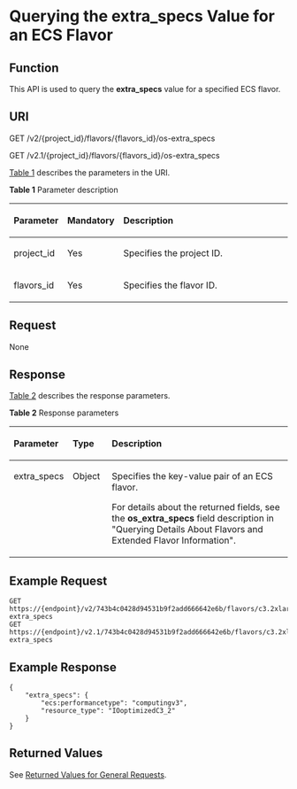 # Querying the extra\_specs Value for an ECS Flavor<a name="EN-US_TOPIC_0065817706"></a>

## Function<a name="en-us_topic_0057973064_section33891944"></a>

This API is used to query the  **extra\_specs**  value for a specified ECS flavor.

## URI<a name="en-us_topic_0057973064_section36592045"></a>

GET /v2/\{project\_id\}/flavors/\{flavors\_id\}/os-extra\_specs

GET /v2.1/\{project\_id\}/flavors/\{flavors\_id\}/os-extra\_specs

[Table 1](#en-us_topic_0057973064_table47154420)  describes the parameters in the URI.

**Table  1**  Parameter description

<a name="en-us_topic_0057973064_table47154420"></a>
<table><thead align="left"><tr id="en-us_topic_0057973064_row324668"><th class="cellrowborder" valign="top" width="16.6%" id="mcps1.2.4.1.1"><p id="p5187119"><a name="p5187119"></a><a name="p5187119"></a>Parameter</p>
</th>
<th class="cellrowborder" valign="top" width="17.36%" id="mcps1.2.4.1.2"><p id="p17503500"><a name="p17503500"></a><a name="p17503500"></a>Mandatory</p>
</th>
<th class="cellrowborder" valign="top" width="66.03999999999999%" id="mcps1.2.4.1.3"><p id="p8497414"><a name="p8497414"></a><a name="p8497414"></a>Description</p>
</th>
</tr>
</thead>
<tbody><tr id="en-us_topic_0057973064_row17004965"><td class="cellrowborder" valign="top" width="16.6%" headers="mcps1.2.4.1.1 "><p id="en-us_topic_0057973064_p35224963"><a name="en-us_topic_0057973064_p35224963"></a><a name="en-us_topic_0057973064_p35224963"></a>project_id</p>
</td>
<td class="cellrowborder" valign="top" width="17.36%" headers="mcps1.2.4.1.2 "><p id="en-us_topic_0057973064_p34649765"><a name="en-us_topic_0057973064_p34649765"></a><a name="en-us_topic_0057973064_p34649765"></a>Yes</p>
</td>
<td class="cellrowborder" valign="top" width="66.03999999999999%" headers="mcps1.2.4.1.3 "><p id="p37593705"><a name="p37593705"></a><a name="p37593705"></a>Specifies the project ID.</p>
</td>
</tr>
<tr id="en-us_topic_0057973064_row26746391"><td class="cellrowborder" valign="top" width="16.6%" headers="mcps1.2.4.1.1 "><p id="en-us_topic_0057973064_p18974100"><a name="en-us_topic_0057973064_p18974100"></a><a name="en-us_topic_0057973064_p18974100"></a>flavors_id</p>
</td>
<td class="cellrowborder" valign="top" width="17.36%" headers="mcps1.2.4.1.2 "><p id="en-us_topic_0057973064_p60507121"><a name="en-us_topic_0057973064_p60507121"></a><a name="en-us_topic_0057973064_p60507121"></a>Yes</p>
</td>
<td class="cellrowborder" valign="top" width="66.03999999999999%" headers="mcps1.2.4.1.3 "><p id="en-us_topic_0057973064_p2129750"><a name="en-us_topic_0057973064_p2129750"></a><a name="en-us_topic_0057973064_p2129750"></a>Specifies the flavor ID.</p>
</td>
</tr>
</tbody>
</table>

## Request<a name="en-us_topic_0057973064_section33381957"></a>

None

## Response<a name="en-us_topic_0057973064_section32002165"></a>

[Table 2](#en-us_topic_0057973064_table28168569)  describes the response parameters.

**Table  2**  Response parameters

<a name="en-us_topic_0057973064_table28168569"></a>
<table><thead align="left"><tr id="en-us_topic_0057973064_row26406300"><th class="cellrowborder" valign="top" width="16.88%" id="mcps1.2.4.1.1"><p id="p110452114597"><a name="p110452114597"></a><a name="p110452114597"></a>Parameter</p>
</th>
<th class="cellrowborder" valign="top" width="14.180000000000001%" id="mcps1.2.4.1.2"><p id="p71044217595"><a name="p71044217595"></a><a name="p71044217595"></a>Type</p>
</th>
<th class="cellrowborder" valign="top" width="68.94%" id="mcps1.2.4.1.3"><p id="p15104102175910"><a name="p15104102175910"></a><a name="p15104102175910"></a>Description</p>
</th>
</tr>
</thead>
<tbody><tr id="en-us_topic_0057973064_row46433444"><td class="cellrowborder" valign="top" width="16.88%" headers="mcps1.2.4.1.1 "><p id="en-us_topic_0057973064_p3012613"><a name="en-us_topic_0057973064_p3012613"></a><a name="en-us_topic_0057973064_p3012613"></a>extra_specs</p>
</td>
<td class="cellrowborder" valign="top" width="14.180000000000001%" headers="mcps1.2.4.1.2 "><p id="en-us_topic_0057973064_p42695066"><a name="en-us_topic_0057973064_p42695066"></a><a name="en-us_topic_0057973064_p42695066"></a>Object</p>
</td>
<td class="cellrowborder" valign="top" width="68.94%" headers="mcps1.2.4.1.3 "><p id="p1679511281174"><a name="p1679511281174"></a><a name="p1679511281174"></a>Specifies the key-value pair of an ECS flavor.</p>
<p id="p166420315234"><a name="p166420315234"></a><a name="p166420315234"></a>For details about the returned fields, see the <strong id="b1741454723911"><a name="b1741454723911"></a><a name="b1741454723911"></a>os_extra_specs</strong> field description in "Querying Details About Flavors and Extended Flavor Information".</p>
</td>
</tr>
</tbody>
</table>

## Example Request<a name="en-us_topic_0057973064_section19584029"></a>

```
GET https://{endpoint}/v2/743b4c0428d94531b9f2add666642e6b/flavors/c3.2xlarge.2/os-extra_specs
GET https://{endpoint}/v2.1/743b4c0428d94531b9f2add666642e6b/flavors/c3.2xlarge.2/os-extra_specs
```

## Example Response<a name="section1679819123313"></a>

```
{
    "extra_specs": {
        "ecs:performancetype": "computingv3",
        "resource_type": "IOoptimizedC3_2"
    }
}
```

## Returned Values<a name="en-us_topic_0057973064_en-us_topic_0020212692_section22960139"></a>

See  [Returned Values for General Requests](returned-values-for-general-requests.md).

